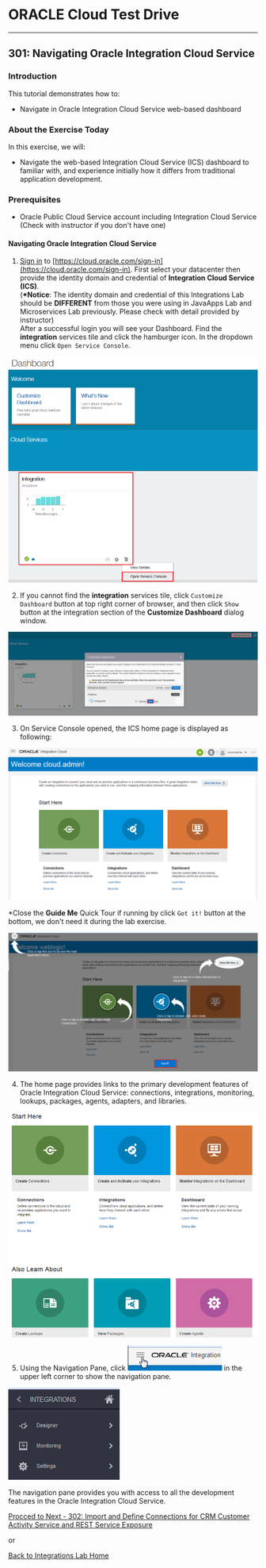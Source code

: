 # ORACLE Cloud Test Drive #
-----
## 301: Navigating Oracle Integration Cloud Service ##

### Introduction ###
This tutorial demonstrates how to:
- Navigate in Oracle Integration Cloud Service web-based dashboard

### About the Exercise Today ###
In this exercise, we will:
- Navigate the web-based Integration Cloud Service (ICS) dashboard to familiar with, and experience initially how it differs from traditional application development.

### Prerequisites ###
- Oracle Public Cloud Service account including Integration Cloud Service (Check with instructor if you don't have one)

#### Navigating Oracle Integration Cloud Service ####

1. [Sign in](sign.in.to.oracle.cloud.md) to [https://cloud.oracle.com/sign-in](https://cloud.oracle.com/sign-in). First select your datacenter then provide the identity domain and credential of **Integration Cloud Service \(ICS\)**.  
(**\*Notice**: The identity domain and credential of this Integrations Lab should be **DIFFERENT** from those you were using in JavaApps Lab and Microservices Lab previously. Please check with detail provided by instructor)  
After a successful login you will see your Dashboard. Find the **integration** services tile and click the hamburger icon. In the dropdown menu click `Open Service Console`.

![](images/301/01.dashboard.png)

2. If you cannot find the **integration** services tile, click `Customize Dashboard` button at top right corner of browser, and then click `Show` button at the integration section of the **Customize Dashboard** dialog window.

![](images/301/02.dashboard.png)

3. On Service Console opened, the ICS home page is displayed as following:

![](images/301/03.home.png)

  \*Close the **Guide Me** Quick Tour if running by click `Got it!` button at the bottom, we don't need it during the lab exercise.

![](images/301/04.ics_overlays.png)

4. The home page provides links to the primary development features of Oracle Integration Cloud Service: connections, integrations, monitoring, lookups, packages, agents, adapters, and libraries.

![](images/301/05.ics_designer_portal.png)

5. Using the Navigation Pane, click ![](images/301/06.main_hamburger.png) in the upper left corner to show the navigation pane.

![](images/301/07.navigation_pane.png)

The navigation pane provides you with access to all the development features in the Oracle Integration Cloud Service.

[Procced to Next - 302: Import and Define Connections for CRM Customer Activity Service and REST Service Exposure](302-IntegrationsLab.md)

or

[Back to Integrations Lab Home](README.md)
